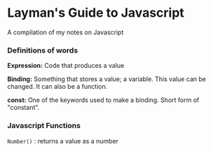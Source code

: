# Layman's Guide to Javascript
A compilation of my notes on Javascript


### Definitions of words

**Expression:** Code that produces a value

**Binding:** Something that stores a value; a variable. This value can be changed. It can also be a function.

**const:** One of the keywords used to make a binding. Short form of "constant".

### Javascript Functions

`Number()` : returns a value as a number
